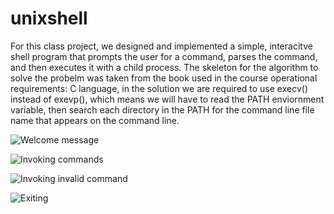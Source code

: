 # unixshell
For this class project, we designed and implemented a simple, interacitve shell program that prompts the user for a command, parses the command, and then executes it with a
child process. The skeleton for the algorithm to solve the probelm was taken from the book used in the course operational requirements: C language, in the solution
we are required to use execv() instead of exevp(), which means we will have to read the PATH enviornment variable, then search each directory in the PATH for the command line
file name that appears on the command line.


![Welcome message](http://C:/Users/hadas/Desktop/Images/welcome.png)

![Invoking commands](C:/Users/hadas/Desktop/Images/commands.png)

![Invoking invalid command](C:/Users/hadas/Desktop/Images/invalid.png)

![Exiting](C:/Users/hadas/Desktop/Images/exit.png)


